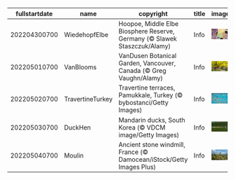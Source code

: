 |fullstartdate|name|copyright|title|image|
|--|--|--|--|--|
202204300700|WiedehopfElbe|Hoopoe, Middle Elbe Biosphere Reserve, Germany (© Slawek Staszczuk/Alamy)|Info|![](/en-AU/2022/05/202204300700WiedehopfElbe.jpg)|
202205010700|VanBlooms|VanDusen Botanical Garden, Vancouver, Canada (© Greg Vaughn/Alamy)|Info|![](/en-AU/2022/05/202205010700VanBlooms.jpg)|
202205020700|TravertineTurkey|Travertine terraces, Pamukkale, Turkey (© bybostanci/Getty Images)|Info|![](/en-AU/2022/05/202205020700TravertineTurkey.jpg)|
202205030700|DuckHen|Mandarin ducks, South Korea (© VDCM image/Getty Images)|Info|![](/en-AU/2022/05/202205030700DuckHen.jpg)|
202205040700|Moulin|Ancient stone windmill, France (© Damocean/iStock/Getty Images Plus)|Info|![](/en-AU/2022/05/202205040700Moulin.jpg)|
